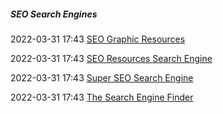 #####  SEO Search Engines

2022-03-31 17:43 [SEO Graphic Resources](https://cse.google.com/cse?cx=006290531980334157382%3A3x8i6ydquuc)

2022-03-31 17:43 [SEO Resources Search Engine](https://cse.google.com/cse?cx=005797772976587943970%3Ai7q6z1kjm1w)

2022-03-31 17:43 [Super SEO Search Engine](https://cse.google.com/cse?cx=005797772976587943970%3Addxth6fexqw)

2022-03-31 17:43 [The Search Engine Finder](https://cse.google.com/cse?cx=013991603413798772546%3Acsa-hd4a4dk)



